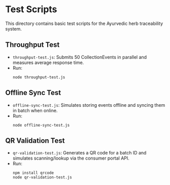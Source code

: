 # Test Scripts

This directory contains basic test scripts for the Ayurvedic herb traceability system.

## Throughput Test
- `throughput-test.js`: Submits 50 CollectionEvents in parallel and measures average response time.
- Run:
  ```
  node throughput-test.js
  ```

## Offline Sync Test
- `offline-sync-test.js`: Simulates storing events offline and syncing them in batch when online.
- Run:
  ```
  node offline-sync-test.js
  ```

## QR Validation Test
- `qr-validation-test.js`: Generates a QR code for a batch ID and simulates scanning/lookup via the consumer portal API.
- Run:
  ```
  npm install qrcode
  node qr-validation-test.js
  ```
